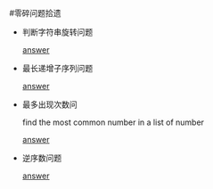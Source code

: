 #零碎问题拾遗

*	判断字符串旋转问题

	[answer](isRotation.md)

*	最长递增子序列问题

	[answer](LongestIncSub.md)

*	最多出现次数问

	find the most common number in a list of number

	[answer](MaxOccurr.md)

*	逆序数问题

	[answer](invertedNum.md)

